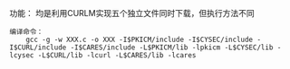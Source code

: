﻿功能：
	均是利用CURLM实现五个独立文件同时下载，但执行方法不同

	编译命令：
		gcc -g -w XXX.c -o XXX -I$PKICM/include -I$CYSEC/include -I$CURL/include -I$CARES/include -L$PKICM/lib -lpkicm -L$CYSEC/lib -lcysec -L$CURL/lib -lcurl -L$CARES/lib -lcares